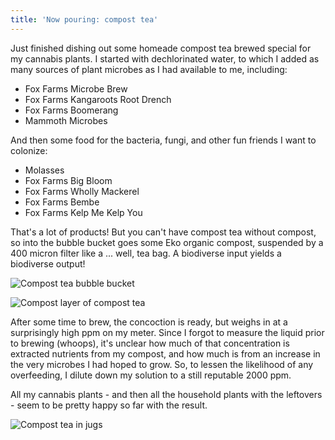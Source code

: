 ```yaml
---
title: 'Now pouring: compost tea'
---
```


Just finished dishing out some homeade compost tea brewed special for my cannabis plants. I started with dechlorinated water, to which I added as many sources of plant microbes as I had available to me, including:

* Fox Farms Microbe Brew
* Fox Farms Kangaroots Root Drench
* Fox Farms Boomerang
* Mammoth Microbes

And then some food for the bacteria, fungi, and other fun friends I want to colonize:

* Molasses
* Fox Farms Big Bloom
* Fox Farms Wholly Mackerel
* Fox Farms Bembe
* Fox Farms Kelp Me Kelp You

That's a lot of products! But you can't have compost tea without compost, so into the bubble bucket goes some Eko organic compost, suspended by a 400 micron filter like a ... well, tea bag. A biodiverse input yields a biodiverse output!

![Compost tea bubble bucket](https://images.420friend.ly/grow-journal/2018/06/compost-tea-bubble-bucket.jpg)

![Compost layer of compost tea](https://images.420friend.ly/grow-journal/2018/06/compost-layer-of-compost-tea.jpg)

After some time to brew, the concoction is ready, but weighs in at a surprisingly high ppm on my meter. Since I forgot to measure the liquid prior to brewing (whoops), it's unclear how much of that concentration is extracted nutrients from my compost, and how much is from an increase in the very microbes I had hoped to grow. So, to lessen the likelihood of any overfeeding, I dilute down my solution to a still reputable 2000 ppm.

All my cannabis plants - and then all the household plants with the leftovers - seem to be pretty happy so far with the result.

![Compost tea in jugs](https://images.420friend.ly/grow-journal/2018/06/compost-tea-in-jugs.jpg)